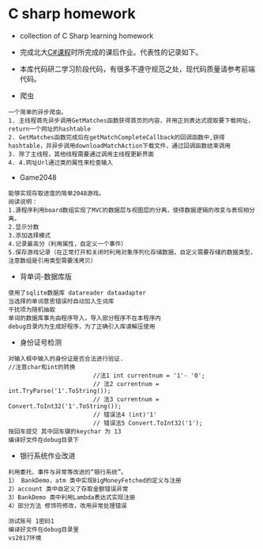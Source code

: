 # C sharp homework

- collection of C Sharp  learning homework 

- 完成北大[C#课程](https://www.icourse163.org/learn/PKU-1001663016?tid=1002052006#/)时所完成的课后作业。代表性的记录如下。

- 本库代码研二学习阶段代码，有很多不遵守规范之处，现代码质量请参考前端代码。

- 爬虫

```
一个简单的异步爬虫。
1. 主线程首先异步调用GetMatches函数获得首页的内容，并用正则表达式提取要下载网址，return一个网址的hashtable
2. GetMatches函数完成后在getMatchCompleteCallback的回调函数中,获得hashtable，并异步调用downloadMatchAction下载文件，通过回调函数结束调用
3. 除了主线程，其他线程需要通过调用主线程更新界面
4. 4.网址Url通过类的属性来检查输入

```

- Game2048

```
能够实现存取进度的简单2048游戏。
阅读说明：
1.源程序利用board数组实现了MVC的数据层与视图层的分离，使得数据逻辑的改变与表现相分离。
2.显示分数
3.添加选择模式
4.记录最高分（利用属性，自定义一个事件）
5.保存游戏记录（在正常打开和关闭时利用对象序列化存储数据，自定义需要存储的数据类型，注意数组是引用类型需要浅拷贝）
```

- 背单词-数据库版

```
使用了sqlite数据库 datareader dataadapter
当选择的单词意思错误时自动加入生词库
干扰项为随机抽取
单词的数据库事先由程序导入，导入部分程序不在本程序内
debug目录内为生成好程序，为了正确引入库请解压使用
```

- 身份证号检测

```
对输入框中输入的身份证是否合法进行验证.
//注意char和int的转换
                        //法1 int currentnum = '1'- '0';
                        // 法2 currentnum = int.TryParse('1'.ToString());
                        // 法3 currentnum = Convert.ToInt32('1'.ToString());
                        // 错误法4 (int)'1'
                        // 错误法5 Convert.ToInt32('1');
按回车提交 其中回车键的keychar 为 13
编译好文件在debug目录下
```

- 银行系统作业改进

```
利用委托、事件与异常等改进的“银行系统”。
1） BankDemo，atm 类中实现BigMoneyFetched的定义与注册
2）account 类中自定义了存取金额错误异常
3）BankDemo 类中利用Lambda表达式实现注册
4）部分方法 修饰符修改，改用异常处理错误

测试账号 1密码1 
编译好文件在debug目录里
vs2017环境
```

